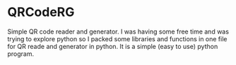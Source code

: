 # QRCodeRG
Simple QR code reader and generator.
I was having some free time and was trying to explore python so I packed some libraries and functions in one file for QR reade and generator in python.
It is a simple (easy to use) python program. 
